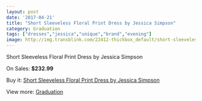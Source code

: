```yaml
---
layout: post
date: '2017-04-21'
title: "Short Sleeveless Floral Print Dress by Jessica Simpson"
category: Graduation
tags: ["dresses","jessica","unique","brand","evening"]
image: http://img.transblink.com/22412-thickbox_default/short-sleeveless-floral-print-dress-by-jessica-simpson.jpg
---
```

Short Sleeveless Floral Print Dress by Jessica Simpson

On Sales: **$232.99**
<a href="https://www.transblink.com/en/graduation/7112-short-sleeveless-floral-print-dress-by-jessica-simpson.html"><amp-img layout="responsive" width="600" height="600" src="//img.transblink.com/22412-thickbox_default/short-sleeveless-floral-print-dress-by-jessica-simpson.jpg" alt="Short Sleeveless Floral Print Dress by Jessica Simpson 0" /></a>
<a href="https://www.transblink.com/en/graduation/7112-short-sleeveless-floral-print-dress-by-jessica-simpson.html"><amp-img layout="responsive" width="600" height="600" src="//img.transblink.com/22414-thickbox_default/short-sleeveless-floral-print-dress-by-jessica-simpson.jpg" alt="Short Sleeveless Floral Print Dress by Jessica Simpson 1" /></a>
<a href="https://www.transblink.com/en/graduation/7112-short-sleeveless-floral-print-dress-by-jessica-simpson.html"><amp-img layout="responsive" width="600" height="600" src="//img.transblink.com/22413-thickbox_default/short-sleeveless-floral-print-dress-by-jessica-simpson.jpg" alt="Short Sleeveless Floral Print Dress by Jessica Simpson 2" /></a>

Buy it: [Short Sleeveless Floral Print Dress by Jessica Simpson](https://www.transblink.com/en/graduation/7112-short-sleeveless-floral-print-dress-by-jessica-simpson.html "Short Sleeveless Floral Print Dress by Jessica Simpson")

View more: [Graduation](https://www.transblink.com/en/7-graduation "Graduation")